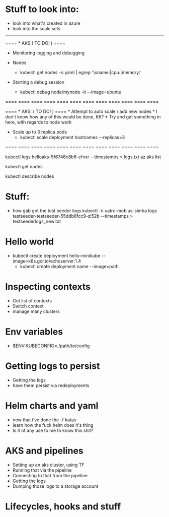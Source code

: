 
# Stuff to look into:
* look into what's created in azure
* look into the scale sets

----------------------------------------------------------------------------------------------------------------------------

==== * AKS ( TO DO! ) ====
* Monitoring logging and debugging

* Nodes
    * kubectl get nodes -o yaml | egrep '\sname:|cpu:|memory:'

* Starting a debug session
    * kubectl debug node/mynode -it --image=ubuntu

==== ==== ==== ==== ==== ==== ==== ==== ==== ==== ==== ====



==== * AKS: ( TO DO! ) ====
    * Attempt to auto scale / add new nodes
    * I don't know how any of this would be done, K6?
    * Try and get something in here, with regards to node work


* Scale up to 3 replica pods
    * kubectl scale deployment hostnames --replicas=3

==== ==== ==== ==== ==== ==== ==== ==== ==== ==== ==== ====

kubectl logs helloaks-5f6746c8b6-cfvxr --timestamps > logs.txt
az aks list 

kubectl get nodes

kubectl describe nodes

# Stuff:
* how gab got the test seeder logs
kubectl -n uatrc-mobius-simba logs testseeder-testseeder-55ddb8fcc9-zl52b --timestamps > testseederlogs_new.txt

# Hello world
* kubectl create deployment hello-minikube --image=k8s.gcr.io/echoserver:1.4
    * kubectl create deployment name --image=path

# Inspecting contexts
* Get list of contexts
* Switch context
* manage many clusters

# Env variables
* $ENV:KUBECONFIG=./path/to/config

# Getting logs to persist
* Getting the logs
* have them persist via redeployments

# Helm charts and yaml
* now that i've done the -f katas
* learn how the fuck helm does it's thing
* Is it of any use to me to know this shit?

# AKS and pipelines
* Setting up an aks cluster, using TF
* Running that via the pipeline
* Connecting to that from the pipeline
* Getting the logs
* Dumping those logs to a storage account

# Lifecycles, hooks and stuff
